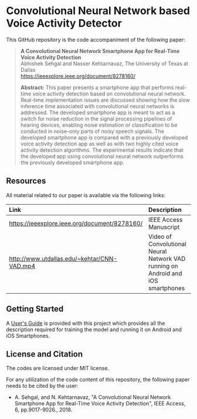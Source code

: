 # Convolutional Neural Network based Voice Activity Detector

This GitHub repository is the code accompaniment of the following paper:

> **A Convolutional Neural Network Smartphone App for Real-Time Voice Activity Detection**<br>
> Abhishek Sehgal and Nasser Kehtarnavaz, The University of Texas at Dallas<br>
> <https://ieeexplore.ieee.org/document/8278160/><br>
>
> **Abstract:** This paper presents a smartphone app that performs real-time voice activity detection based on convolutional neural network. Real-time implementation issues are discussed showing how the slow inference time associated with convolutional neural networks is addressed. The developed smartphone app is meant to act as a switch for noise reduction in the signal processing pipelines of hearing devices, enabling noise estimation or classification to be conducted in noise-only parts of noisy speech signals. The developed smartphone app is compared with a previously developed voice activity detection app as well as with two highly cited voice activity detection algorithms. The experimental results indicate that the developed app using convolutional neural network outperforms the previously developed smartphone app.

## Resources

All material related to our paper is available via the following links:

| **Link**                                                          | Description                                                           |
| :---------------------------------------------------------------- | :-------------------------------------------------------------------- |
| <https://ieeexplore.ieee.org/document/8278160/>                    | IEEE Access  Manuscript                                                       |
| <http://www.utdallas.edu/~kehtar/CNN-VAD.mp4>      | Video of Convolutional Neural Network VAD running on Android and iOS smartphones        |

## Getting Started

A [User's Guide](Users-Guide-CNN-VAD.pdf) is provided with this project which provides all the description required for training the model and running it on Android and iOS Smartphones.

## License and Citation
The codes are licensed under MIT license.

For any utilization of the code content of this repository, the following paper needs to be cited by the user:

- A. Sehgal, and N. Kehtarnavaz, "A Convolutional Neural Network Smartphone App for Real-Time Voice Activity Detection", IEEE Access, 6, pp.9017-9026., 2018.
